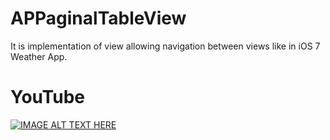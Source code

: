 APPaginalTableView
==================

It is implementation of view allowing navigation between views like in iOS 7 Weather App.

YouTube
==================
[![IMAGE ALT TEXT HERE](http://img.youtube.com/vi/X1YvxDMr0yA/0.jpg)](http://www.youtube.com/watch?v=X1YvxDMr0yA)

